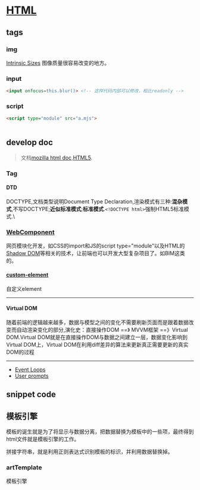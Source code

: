 
# [HTML](https://whatwg.org/)

## tags

### img

[Intrinsic Sizes](https://www.w3.org/TR/css-sizing-3/#intrinsic-sizes)
图像质量很容易改变的地方。

### input

```html
<input onfocus=this.blur()> <!-- 这样代码内部可以修改，相比readonly -->
```

### script

```html
<script type="module" src="a.mjs">
    
```


## develop doc

> 文档[mozilla html doc](https://developer.mozilla.org/en-US/docs/Web/HTML),[HTML5](https://developer.mozilla.org/en-US/docs/Web/Guide/HTML/HTML5).

### Tag
#### DTD
DOCTYPE,文档类型说明Document Type Declaration,渲染模式有三种:**混杂模式**,不写DOCTYPE;**近似标准模式**;**标准模式**.`<!DOCTYPE html>`强制HTML5标准模式.\

### [WebComponent](https://www.w3.org/wiki/WebComponents/)
网页模块化开发，如CSS的import和JS的script type="module"以及HTML的 [Shadow DOM](http://w3c.github.io/webcomponents/spec/shadow/)等相关的技术，让前端也可以开发大型复杂项目了。如BIM这类的。

#### [custom-element](http://w3c.github.io/webcomponents/spec/custom/)

自定义element

***

#### Virtual DOM
随着前端的逻辑越来越多，数据与模型之间的变化不需要刷新页面而是跟着数据改变而自动渲染变化的部分,演化史：直接操作DOM ==》 MVVM框架 ==》Virtual DOM.Virtual DOM就是在直接操作DOM与数据之间建立一层，数据变化影响到Virtual DOM上，Virtual DOM在利用diff差异的算法来更新真正需要更新的真实DOM的过程

***

- [Event Loops](https://html.spec.whatwg.org/multipage/webappapis.html#event-loop)
- [User prompts](https://html.spec.whatwg.org/multipage/timers-and-user-prompts.html#user-prompts)

## snippet code

## 模板引擎
模板的诞生就是为了将显示与数据分离，把数据替换为模板中的一些项，最终得到html文件就是模板引擎的工作。

拼接字符串，就是利用正则表达式识别模板的标识，并利用数据替换掉。

### artTemplate
模板引擎
